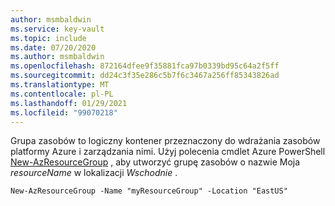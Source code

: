 ```yaml
---
author: msmbaldwin
ms.service: key-vault
ms.topic: include
ms.date: 07/20/2020
ms.author: msmbaldwin
ms.openlocfilehash: 872164dfee9f35881fca97b0339bd95c64a2f5ff
ms.sourcegitcommit: dd24c3f35e286c5b7f6c3467a256ff85343826ad
ms.translationtype: MT
ms.contentlocale: pl-PL
ms.lasthandoff: 01/29/2021
ms.locfileid: "99070218"
---
```

Grupa zasobów to logiczny kontener przeznaczony do wdrażania zasobów platformy Azure i zarządzania nimi. Użyj polecenia cmdlet Azure PowerShell [New-AzResourceGroup](/powershell/module/az.resources/new-azresourcegroup) , aby utworzyć grupę zasobów o nazwie Moja *resourceName* w lokalizacji *Wschodnie* . 

```azurepowershell-interactive
New-AzResourceGroup -Name "myResourceGroup" -Location "EastUS"
```
